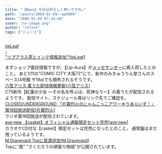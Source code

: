 ```yaml
---
title: "【News】今日は恐ろしく寒いですね…"
path: "/posts/2009-01-09--wp0960"
date: "2009-01-09 07:24:40"
cover: "no-image.png"
author: "stfate"
tags: ["ニュース"]
---
```


<style type="text/css">
<!--
p {white-space: pre-wrap};
-->
</style>

<a class="topics" href="http://tieleaf.net/" target="_blank">tieLeaf - "リプアラ入荷とインテ情報追加"</a><span class="junre">[<a href="http://tieleaf.net/" target="_blank">tieLeaf</a>]</span>
<div class="news">まずショップ委託情報ですが、【Lip-Aura】が<a href="http://www.messe.gr.jp/cgi-bin/a_msg_new/shop.cgi?class=all&keyword=tieLeaf&superkey=1&FF=0&order=" target="_blank">メッセサンオー</a>に再入荷したとのこと。
あと1/11の"COMIC CITY 大阪72"にて、新作のみきゅうりん堂さんのスペース(4号館 サ19a)でも頒布されるそうです。</div>
<a class="topics" href="http://www.rokugen.net/" target="_blank">六弦アリス 着うた配信情報更新</a><span class="junre">[<a href="http://www.rokugen.net/" target="_blank">六弦アリス</a>]</span>
<div class="news">C75新作【紅蓮の少女 ～その名を呼ぶは、死神なり～】の着うたが配信されるようです。
配信サイト、スケジュール等はリンク先でご確認を。</div>
<a class="topics" href="http://rekka.jp/radio/" target="_blank">CLOSED/UNDERGROUND 「片霧烈火のにゃんこっこアワー☆りあらいず！」第18回放送配信</a><span class="junre">[<a href="http://rekka.jp/" target="_blank">片霧烈火</a>]</span>
<div class="news">ラジオ第18回放送が配信されています。</div>
<a class="topics" href="http://www.avenew.jp/" target="_blank">ave;new 【casket】オフィシャル通販限定セット完売</a><span class="junre">[<a href="http://www.avenew.jp/" target="_blank">ave;new</a>]</span>
<div class="news">カラオケCD付な【casket】限定セットは完売になったとのこと。
通常盤はまだ残っているようです。</div>
<a class="topics" href="http://www.geocities.jp/iwamud/" target="_blank">M.Graveyard Topに音源追加</a><span class="junre">[<a href="http://www.geocities.jp/iwamud/" target="_blank">M.Graveyard</a>]</span>
<div class="news">Topに"風" "さくたろうの頑張り物語"が公開されています。</div>

